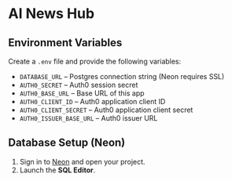 # AI News Hub

## Environment Variables

Create a `.env` file and provide the following variables:

- `DATABASE_URL` – Postgres connection string (Neon requires SSL)
- `AUTH0_SECRET` – Auth0 session secret
- `AUTH0_BASE_URL` – Base URL of this app
- `AUTH0_CLIENT_ID` – Auth0 application client ID
- `AUTH0_CLIENT_SECRET` – Auth0 application client secret
- `AUTH0_ISSUER_BASE_URL` – Auth0 issuer URL

## Database Setup (Neon)

1. Sign in to [Neon](https://neon.tech) and open your project.
2. Launch the **SQL Editor**.
